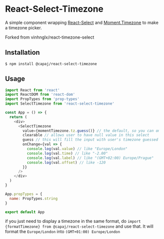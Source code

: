 # React-Select-Timezone

A simple component wrapping [React-Select](https://github.com/JedWatson/react-select) and [Moment.Timezone](https://momentjs.com/timezone/) to make a timezone picker.

Forked from vinhnglx/react-timezone-select

## Installation

```
$ npm install @capaj/react-select-timezone
```

## Usage

```javascript
import React from 'react'
import ReactDOM from 'react-dom'
import PropTypes from 'prop-types'
import SelectTimezone from 'react-select-timezone'

const App = () => {
  return (
    <div>
      <SelectTimezone
        value={momentTimezone.tz.guess()} // the default, so you can omit if you don't need other value
        clearable // allows user to have null value in this select
        guess // this will fill the input with user's timezone guessed by moment. A "value" prop has always bigger priority than guessed TZ
        onChange={val => {
          console.log(val.value) // like "Europe/London"
          console.log(val.time) // like "-2.00"
          console.log(val.label) // like "(GMT+02:00) Europe/Prague"
          console.log(val.offset) // like -120
        }}
      />
    </div>
  )
}

App.propTypes = {
  name: PropTypes.string
}

export default App
```

if you just need to display a timezone in the same format, do `import {formatTimezone} from @capaj/react-select-timezone` and use that. It will format the `Europe/London` into `(GMT+01:00) Europe/London`
